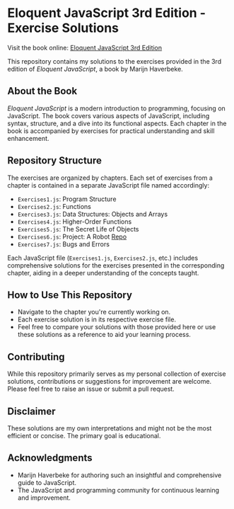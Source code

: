 # Eloquent JavaScript 3rd Edition - Exercise Solutions

Visit the book online: [Eloquent JavaScript 3rd Edition](https://eloquentjavascript.net/Eloquent_JavaScript_small.pdf)

This repository contains my solutions to the exercises provided in the 3rd edition of *Eloquent JavaScript*, a book by Marijn Haverbeke.

## About the Book

*Eloquent JavaScript* is a modern introduction to programming, focusing on JavaScript. The book covers various aspects of JavaScript, including syntax, structure, and a dive into its functional aspects. Each chapter in the book is accompanied by exercises for practical understanding and skill enhancement.

## Repository Structure

The exercises are organized by chapters. Each set of exercises from a chapter is contained in a separate JavaScript file named accordingly:

- `Exercises1.js`: Program Structure
- `Exercises2.js`: Functions
- `Exercises3.js`: Data Structures: Objects and Arrays
- `Exercises4.js`: Higher-Order Functions
- `Exercises5.js`: The Secret Life of Objects
- `Exercises6.js`: Project: A Robot [Repo](https://github.com/Astronaut828/DeliveryRobot)
- `Exercises7.js`: Bugs and Errors


Each JavaScript file (`Exercises1.js`, `Exercises2.js`, etc.) includes comprehensive solutions for the exercises presented in the corresponding chapter, aiding in a deeper understanding of the concepts taught.

## How to Use This Repository

- Navigate to the chapter you're currently working on.
- Each exercise solution is in its respective exercise file.
- Feel free to compare your solutions with those provided here or use these solutions as a reference to aid your learning process.

## Contributing

While this repository primarily serves as my personal collection of exercise solutions, contributions or suggestions for improvement are welcome. Please feel free to raise an issue or submit a pull request.

## Disclaimer

These solutions are my own interpretations and might not be the most efficient or concise. The primary goal is educational.

## Acknowledgments

- Marijn Haverbeke for authoring such an insightful and comprehensive guide to JavaScript.
- The JavaScript and programming community for continuous learning and improvement.
